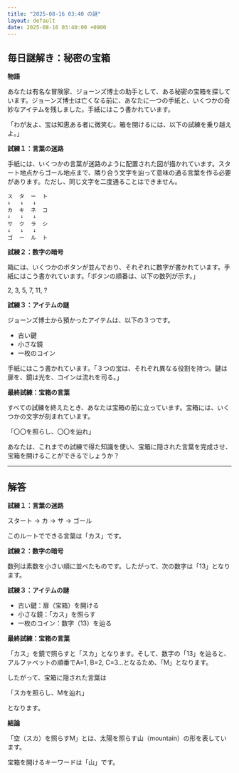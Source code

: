 ```yaml
---
title: "2025-08-16 03:40 の謎"
layout: default
date: 2025-08-16 03:40:00 +0900
---
```

## 毎日謎解き：秘密の宝箱

**物語**

あなたは有名な冒険家、ジョーンズ博士の助手として、ある秘密の宝箱を探しています。ジョーンズ博士は亡くなる前に、あなたに一つの手紙と、いくつかの奇妙なアイテムを残しました。手紙にはこう書かれています。

「わが友よ、宝は知恵ある者に微笑む。箱を開けるには、以下の試練を乗り越えよ。」

**試練１：言葉の迷路**

手紙には、いくつかの言葉が迷路のように配置された図が描かれています。スタート地点からゴール地点まで、隣り合う文字を辿って意味の通る言葉を作る必要があります。ただし、同じ文字を二度通ることはできません。

```
ス  タ  ー  ト
↓   ↓   ↓
カ  キ  ネ  コ
↓   ↓   ↓
サ  ク  ラ  シ
↓   ↓   ↓
ゴ  ー  ル  ト
```

**試練２：数字の暗号**

箱には、いくつかのボタンが並んでおり、それぞれに数字が書かれています。手紙にはこう書かれています。「ボタンの順番は、以下の数列が示す。」

2, 3, 5, 7, 11, ?

**試練３：アイテムの謎**

ジョーンズ博士から預かったアイテムは、以下の３つです。

*   古い鍵
*   小さな鏡
*   一枚のコイン

手紙にはこう書かれています。「３つの宝は、それぞれ異なる役割を持つ。鍵は扉を、鏡は光を、コインは流れを司る。」

**最終試練：宝箱の言葉**

すべての試練を終えたとき、あなたは宝箱の前に立っています。宝箱には、いくつかの文字が刻まれています。

「〇〇を照らし、〇〇を辿れ」

あなたは、これまでの試練で得た知識を使い、宝箱に隠された言葉を完成させ、宝箱を開けることができるでしょうか？

---

## 解答

**試練１：言葉の迷路**

スタート → カ → サ → ゴール

このルートでできる言葉は「カス」です。

**試練２：数字の暗号**

数列は素数を小さい順に並べたものです。したがって、次の数字は「13」となります。

**試練３：アイテムの謎**

*   古い鍵：扉（宝箱）を開ける
*   小さな鏡：「カス」を照らす
*   一枚のコイン：数字（13）を辿る

**最終試練：宝箱の言葉**

「カス」を鏡で照らすと「スカ」となります。そして、数字の「13」を辿ると、アルファベットの順番でA=1, B=2, C=3...となるため、「M」となります。

したがって、宝箱に隠された言葉は

「スカを照らし、Mを辿れ」

となります。

**結論**

「空（スカ）を照らすM」とは、太陽を照らす山（mountain）の形を表しています。

宝箱を開けるキーワードは「山」です。
